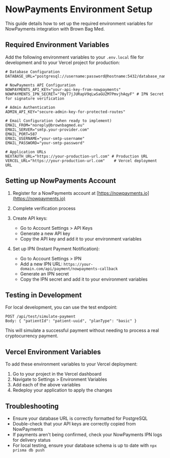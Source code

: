 # NowPayments Environment Setup

This guide details how to set up the required environment variables for NowPayments integration with Brown Bag Med.

## Required Environment Variables

Add the following environment variables to your `.env.local` file for development and to your Vercel project for production:

```dotenv
# Database Configuration
DATABASE_URL="postgresql://username:password@hostname:5432/database_name"

# NowPayments API Configuration
NOWPAYMENTS_API_KEY="your-api-key-from-nowpayments"
NOWPAYMENTS_IPN_SECRET="70yT7jJURapV9qLwSaGUZM7PmvjhAqyF" # IPN Secret for signature verification

# Admin Authentication
ADMIN_API_KEY="secure-admin-key-for-protected-routes"

# Email Configuration (when ready to implement)
EMAIL_FROM="noreply@brownbagmed.eu"
EMAIL_SERVER="smtp.your-provider.com"
EMAIL_PORT=587
EMAIL_USERNAME="your-smtp-username"
EMAIL_PASSWORD="your-smtp-password"

# Application URLs
NEXTAUTH_URL="https://your-production-url.com" # Production URL
VERCEL_URL="https://your-production-url.com"    # Vercel deployment URL
```

## Setting up NowPayments Account

1. Register for a NowPayments account at [https://nowpayments.io](https://nowpayments.io)
2. Complete verification process
3. Create API keys:
   - Go to Account Settings > API Keys
   - Generate a new API key
   - Copy the API key and add it to your environment variables

4. Set up IPN (Instant Payment Notification):
   - Go to Account Settings > IPN
   - Add a new IPN URL: `https://your-domain.com/api/payment/nowpayments-callback`
   - Generate an IPN secret
   - Copy the IPN secret and add it to your environment variables

## Testing in Development

For local development, you can use the test endpoint:
```
POST /api/test/simulate-payment
Body: { "patientId": "patient-uuid", "planType": "basic" }
```

This will simulate a successful payment without needing to process a real cryptocurrency payment.

## Vercel Environment Variables

To add these environment variables to your Vercel deployment:

1. Go to your project in the Vercel dashboard
2. Navigate to Settings > Environment Variables
3. Add each of the above variables
4. Redeploy your application to apply the changes

## Troubleshooting

- Ensure your database URL is correctly formatted for PostgreSQL
- Double-check that your API keys are correctly copied from NowPayments
- If payments aren't being confirmed, check your NowPayments IPN logs for delivery status
- For local testing, ensure your database schema is up to date with `npx prisma db push`
